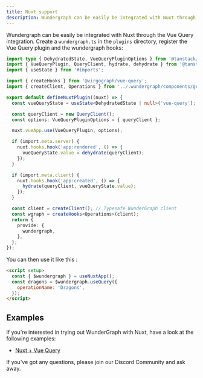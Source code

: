 ```yaml
---
title: Nuxt support
description: Wundergraph can be easily be integrated with Nuxt through the Vue Query integration.
---
```


Wundergraph can be easily be integrated with Nuxt through the Vue Query integration.
Create a `wundergraph.ts` in the `plugins` directory, register the Vue Query plugin and the wundergraph hooks:

```ts
import type { DehydratedState, VueQueryPluginOptions } from '@tanstack/vue-query';
import { VueQueryPlugin, QueryClient, hydrate, dehydrate } from '@tanstack/vue-query';
import { useState } from '#imports';

import { createHooks } from '@virgograph/vue-query';
import { createClient, Operations } from '../.wundergraph/components/generated/client';

export default defineNuxtPlugin((nuxt) => {
  const vueQueryState = useState<DehydratedState | null>('vue-query');

  const queryClient = new QueryClient();
  const options: VueQueryPluginOptions = { queryClient };

  nuxt.vueApp.use(VueQueryPlugin, options);

  if (import.meta.server) {
    nuxt.hooks.hook('app:rendered', () => {
      vueQueryState.value = dehydrate(queryClient);
    });
  }

  if (import.meta.client) {
    nuxt.hooks.hook('app:created', () => {
      hydrate(queryClient, vueQueryState.value);
    });
  }

  const client = createClient(); // Typesafe WunderGraph client
  const wgraph = createHooks<Operations>(client);
  return {
    provide: {
      wundergraph,
    },
  };
});
```

You can then use it like this :

```html
<script setup>
  const { $wundergraph } = useNuxtApp();
  const dragons = $wundergraph.useQuery({
    operationName: 'Dragons',
  });
</script>
```

## Examples

If you're interested in trying out WunderGraph with Nuxt,
have a look at the following examples:

- [Nuxt + Vue Query](https://github.com/wundergraph/wundergraph/tree/main/examples/nuxt)

If you've got any questions,
please join our Discord Community and ask away.
